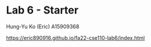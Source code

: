 # Lab 6 - Starter
Hung-Yu Ko (Eric) A15909368

https://eric890916.github.io/fa22-cse110-lab6/index.html

